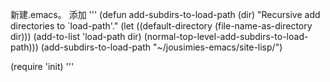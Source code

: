 新建.emacs。
添加
'''
(defun add-subdirs-to-load-path (dir)
    "Recursive add directories to `load-path'."
      (let ((default-directory (file-name-as-directory dir)))
	    (add-to-list 'load-path dir)
	        (normal-top-level-add-subdirs-to-load-path)))
(add-subdirs-to-load-path "~/jousimies-emacs/site-lisp/")

(require 'init)
'''
